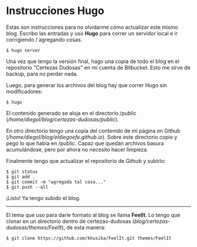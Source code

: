 # Instrucciones Hugo


Estas son instrucciones para no olvidarme cómo actualizar este mismo
blog. Escribo las entradas y uso **Hugo** para correr un servidor local e
ir corrigiendo / agregando cosas. 

```terminal
$ hugo server
```

Una vez que tengo la versión final, hago una copia de todo el blog en
el repositorio "Certezas Dudosas" en mi cuenta de Bitbucket. Esto me
sirve de backup, para no perder nada.

Luego, para generar los archivos del blog hay que correr Hugo sin
modificadores: 

```terminal
$ hugo
```

El contenido generado se aloja en el directorio /public
(*/home/diegol/blog/certezas-dudosas/public*). 

En otro directorio tengo una copia del contenido de mi página en
Github (*/home/diegol/blog/eldiegoefe.github.io*). Sobre este directorio
copio y pego lo que había en /public. Capaz que quedan archivos basura
acumulándose, pero por ahora no necesito hacer limpieza.

Finalmente tengo que actualizar el repositorio de Github y subirlo:

```terminal
$ git status
$ git add . 
$ git commit -m "agregada tal cosa..."
$ git push --all
```

¡Listo! Ya tengo subido el blog.

--- 

El tema que uso para darle formato al blog se llama **FeelIt**. Lo tengo
que clonar en un directorio dentro de certezas-dudosas
(*blog/certezas-dudosas/themes/FeelIt*), de esta manera:

```terminal
$ git clone https://github.com/khusika/FeelIt.git themes/FeelIt
```

